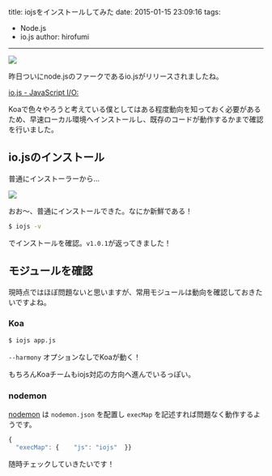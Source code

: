 title: iojsをインストールしてみた
date: 2015-01-15 23:09:16
tags:
- Node.js
- io.js
author: hirofumi

---
![](/2015/01/15/iojsをインストールしてみた/1.png)

昨日ついにnode.jsのファークであるio.jsがリリースされましたね。

[io.js - JavaScript I/O:](https://iojs.org/)

Koaで色々やろうと考えている僕としてはある程度動向を知っておく必要があるため、早速ローカル環境へインストールし、既存のコードが動作するかまで確認を行いました。

## io.jsのインストール

普通にインストーラーから…

![](/2015/01/15/iojsをインストールしてみた/2.png)

おお～、普通にインストールできた。なにか新鮮である！

```bash
$ iojs -v
```

でインストールを確認。`v1.0.1`が返ってきました！

## モジュールを確認

現時点ではほぼ問題ないと思いますが、常用モジュールは動向を確認しておきたいですよね。

### Koa

```bash
$ iojs app.js
```

`--harmony` オプションなしでKoaが動く！

もちろんKoaチームもiojs対応の方向へ進んでいるっぽい。

### nodemon

[nodemon](http://nodemon.io/) は `nodemon.json` を配置し `execMap` を記述すれば問題なく動作するようです。

```javascript
{
  "execMap": {    "js": "iojs"  }}
```

随時チェックしていきたいです！
